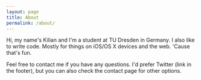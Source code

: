```yaml
---
layout: page
title: About
permalink: /about/
---
```


Hi, my name's Kilian and I'm a student at TU Dresden in Germany. I also like to write code. Mostly for things on iOS/OS X devices and the web. 'Cause that's fun.

Feel free to contact me if you have any questions. I'd prefer Twitter (link in the footer), but you can also check the contact page for other options.
